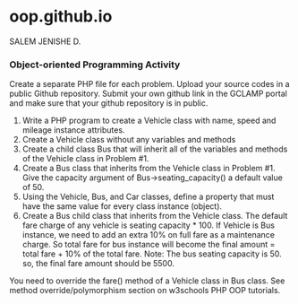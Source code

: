# oop.github.io

SALEM JENISHE D.

### Object-oriented Programming Activity

Create a separate PHP file for each problem. Upload your source codes in a public
Github repository. Submit your own github link in the GCLAMP portal and make sure
that your github repository is in public.

1. Write a PHP program to create a Vehicle class with name, speed and mileage
instance attributes.
2. Create a Vehicle class without any variables and methods
3. Create a child class Bus that will inherit all of the variables and methods of the
Vehicle class in Problem #1.
4. Create a Bus class that inherits from the Vehicle class in Problem #1. Give the
capacity argument of Bus->seating_capacity() a default value of 50.
5. Using the Vehicle, Bus, and Car classes, define a property that must have the
same value for every class instance (object).
6. Create a Bus child class that inherits from the Vehicle class. The default fare
charge of any vehicle is seating capacity * 100. If Vehicle is Bus instance, we
need to add an extra 10% on full fare as a maintenance charge. So total fare for
bus instance will become the final amount = total fare + 10% of the total fare.
Note: The bus seating capacity is 50. so, the final fare amount should be 5500.

You need to override the fare() method of a Vehicle class in Bus class.
See method override/polymorphism section on w3schools PHP OOP tutorials. 